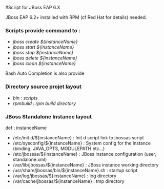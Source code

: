 #Script for JBoss EAP 6.X 

JBoss EAP 6.2+ installed with RPM (cf Red Hat for details) needed.

### Scripts provide command to :

* *jboss create ${instanceName}*
* *jboss start ${instanceName}*
* *jboss stop ${instanceName}*
* *jboss delete ${instanceName}*
* *jboss clean ${instanceName}*
 
Bash Auto Completion is also provide
 

### Directory source projet layout 

 * *bin  : scripts*
 * *rpmbuild : rpm build directory*

### JBoss Standalone Instance layout 

def : instanceName

 * /etc/init.d/${instanceName} : Init.d script link to jbossas script
 * /etc/sysconfig/${instanceName} : System config for the instance (binding, JAVA_OPTS, MODULEPATH etc...)
 * /etc/jbossas/${instanceName} : JBoss instance configuration (user, standalone.xml)
 * /var/lib/jbossas/${instanceName} : JBoss instance working directory
 * /usr/share/jbossas/bin/${instanceName}.sh : startup script
 * /var/log/jbossas/${instanceName} : log directory
 * /var/cache/jbossas/${instanceName} : tmp directory
